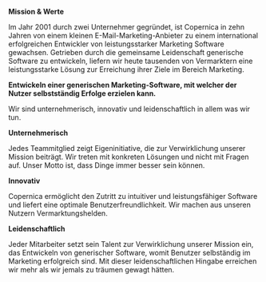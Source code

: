 **Mission & Werte**

Im Jahr 2001 durch zwei Unternehmer gegründet, ist Copernica in zehn
Jahren von einem kleinen E-Mail-Marketing-Anbieter zu einem
international erfolgreichen Entwickler von leistungsstarker Marketing
Software gewachsen. Getrieben durch die gemeinsame Leidenschaft
generische Software zu entwickeln, liefern wir heute tausenden von
Vermarktern eine leistungsstarke Lösung zur Erreichung ihrer Ziele im
Bereich Marketing.

**Entwickeln einer generischen Marketing-Software, mit welcher der
Nutzer selbstständig Erfolge erzielen kann.**

Wir sind unternehmerisch, innovativ und leidenschaftlich in allem was
wir tun.

**Unternehmerisch**

Jedes Teammitglied zeigt Eigeninitiative, die zur Verwirklichung unserer
Mission beiträgt. Wir treten mit konkreten Lösungen und nicht mit Fragen
auf. Unser Motto ist, dass Dinge immer besser sein können.

**Innovativ**

Copernica ermöglicht den Zutritt zu intuitiver und leistungsfähiger
Software und liefert eine optimale Benutzerfreundlichkeit. Wir machen
aus unseren Nutzern Vermarktungshelden.

**Leidenschaftlich**

Jeder Mitarbeiter setzt sein Talent zur Verwirklichung unserer Mission
ein, das Entwickeln von generischer Software, womit Benutzer selbständig
im Marketing erfolgreich sind. Mit dieser leidenschaftlichen Hingabe
erreichen wir mehr als wir jemals zu träumen gewagt hätten.
